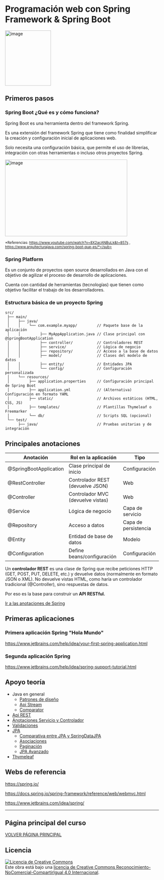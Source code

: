 # Programación web con Spring Framework & Spring Boot
<img width="150" height="180" alt="image" src="https://github.com/user-attachments/assets/d778ceb0-a22f-4cbb-8dcf-c75d3d16ba71" />

## Primeros pasos

### Spring Boot ¿Qué es y cómo funciona?

Spring Boot es una herramienta dentro del framework Spring.

Es una extensión del framework Spring que tiene como finalidad simplificar la creación y configuración inicial de aplicaciones web.

Solo necesita una configuración básica, que permite el uso de librerías, integración con otras herramientas o incluso otros proyectos Spring.

<img width="400" height="250" alt="image" src="https://github.com/user-attachments/assets/fd3ec4ae-688e-4922-a787-bb57c6ce75a0" />

<sub>*Referencias: https://www.youtube.com/watch?v=8X2acANBuLk&t=857s , https://www.arquitecturajava.com/spring-boot-que-es/*</sub>

### Spring Platform

Es un conjunto de proyectos open source desarrollados en Java con el objetivo de agilizar el proceso de desarrollo de aplicaciones.

Cuenta con cantidad de herramientas (tecnologías) que tienen como objetivo facilitar el trabajo de los desarrolladores.


### Estructura básica de un proyecto Spring

```
src/
 ├── main/
 │    ├── java/
 │    │    └── com.example.myapp/         // Paquete base de la aplicación
 │    │         ├── MyAppApplication.java // Clase principal con @SpringBootApplication
 │    │         ├── controller/           // Controladores REST
 │    │         ├── service/              // Lógica de negocio
 │    │         ├── repository/           // Acceso a la base de datos
 │    │         ├── model/                // Clases del modelo de datos 
 │    │         ├── entity/               // Entidades JPA
 │    │         └── config/               // Configuración personalizada
 │    └── resources/
 │         ├── application.properties     // Configuración principal de Spring Boot
 │         ├── application.yml            // (Alternativa) Configuración en formato YAML
 │         ├── static/                    // Archivos estáticos (HTML, CSS, JS)
 │         ├── templates/                 // Plantillas Thymeleaf o Freemarker
 │         └── db/                        // Scripts SQL (opcional)
 └── test/
      ├── java/                           // Pruebas unitarias y de integración

```

## Principales anotaciones

| Anotación | Rol en la aplicación | Tipo |
|----------|-----------------------|------|
| @SpringBootApplication | Clase principal de inicio | Configuración |
| @RestController | Controlador REST (devuelve JSON) | Web |
| @Controller | Controlador MVC (devuelve vistas) | Web |
| @Service | Lógica de negocio | Capa de servicio |
| @Repository | Acceso a datos | Capa de persistencia |
| @Entity | Entidad de base de datos | Modelo |
| @Configuration | Define beans/configuración | Configuración |

Un **controlador REST** es una clase de Spring que recibe peticiones HTTP (GET, POST, PUT, DELETE, etc.) y devuelve datos (normalmente en formato JSON o XML).
No devuelve vistas HTML, como haría un controlador tradicional (@Controller), sino respuestas de datos.

Por eso es la base para construir un **API RESTful.**

[Ir a las anotaciones de Spring](./APOYO_TEORIA/componentes-spring.md)

## Primeras aplicaciones

### Primera aplicación Spring "Hola Mundo"
https://www.jetbrains.com/help/idea/your-first-spring-application.html

### Segunda aplicación Spring
https://www.jetbrains.com/help/idea/spring-support-tutorial.html


## Apoyo teoría
- Java en general
    - [Patrones de diseño](./APOYO_TEORIA/patrones.md)
    - [Api Stream](./APOYO_TEORIA/api-stream.md)
    - [Comparator](./APOYO_TEORIA/Comparators.md)
- [Api REST](./APOYO_TEORIA/API-REST.md) 
- [Anotaciones Servicio y Controlador](./APOYO_TEORIA/Anotaciones-Servicio-Controlador.md)
- [Validaciones](./APOYO_TEORIA/Validaciones.md)
- [JPA](./APOYO_TEORIA/JPA.md)
     - [Comparativa entre JPA y SpringDataJPA](./APOYO_TEORIA/Comparativa_JPA_vs_SpringDataJPA.md)
     - [Asociaciones](./APOYO_TEORIA/JPA-%20Asociaciones.md)
     - [Paginación](./APOYO_TEORIA/Pageable.md)
     - [JPA Avanzado](./APOYO_TEORIA/findAll_Example_QBE.md)
- [Thymeleaf](./APOYO_TEORIA/Thymeleaf.md)

## Webs de referencia

https://spring.io/

https://docs.spring.io/spring-framework/reference/web/webmvc.html

https://www.jetbrains.com/idea/spring/
___

## Página principal del curso
[VOLVER PÁGINA PRINCIPAL](https://github.com/profeMelola/DWES-00-2025-26)

## Licencia

<a rel="license" href="http://creativecommons.org/licenses/by-nc-sa/4.0/"><img alt="Licencia de Creative Commons" style="border-width:0" src="https://i.creativecommons.org/l/by-nc-sa/4.0/88x31.png" /></a><br />Este obra está bajo una <a rel="license" href="http://creativecommons.org/licenses/by-nc-sa/4.0/">licencia de Creative Commons Reconocimiento-NoComercial-CompartirIgual 4.0 Internacional</a>.
